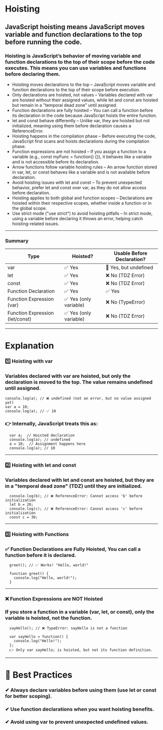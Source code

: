 # Hoisting
## JavaScript hoisting means JavaScript moves variable and function declarations to the top before running the code.
### Hoisting is JavaScript’s behavior of moving variable and function declarations to the top of their scope before the code executes. This means you can use variables and functions before declaring them.

+ Hoisting moves declarations to the top – JavaScript moves variable and function declarations to the top of their scope before execution.
+ Only declarations are hoisted, not values – Variables declared with var are hoisted without their assigned values, while let and const are hoisted but remain in a "temporal dead zone" until assigned.
+ Function declarations are fully hoisted – You can call a function before its declaration in the code because JavaScript hoists the entire function.
+ let and const behave differently – Unlike var, they are hoisted but not initialized, meaning using them before declaration causes a ReferenceError.
+ Hoisting happens in the compilation phase – Before executing the code, JavaScript first scans and hoists declarations during the compilation phase.
+ Function expressions are not hoisted – If you assign a function to a variable (e.g., const myFunc = function() {}), it behaves like a variable and is not accessible before its declaration.
+ Arrow functions follow variable hoisting rules – An arrow function stored in var, let, or const behaves like a variable and is not available before declaration.
+ Avoid hoisting issues with let and const – To prevent unexpected behavior, prefer let and const over var, as they do not allow access before declaration.
+ Hoisting applies to both global and function scopes – Declarations are hoisted within their respective scopes, whether inside a function or in the global scope.
+ Use strict mode ("use strict") to avoid hoisting pitfalls – In strict mode, using a variable before declaring it throws an error, helping catch hoisting-related issues.
___

### Summary
| Type                            | Hoisted?                |  Usable Before Declaration? |
| -------------                   | -------------           |               ------------- |
| var                             | ✅ Yes                  | 🚫 Yes, but undefined  |
| let                             | ✅ Yes                  | ❌ No (TDZ Error)  |
| const                           | ✅ Yes                  | ❌ No (TDZ Error)  |
| Function Declaration            | ✅ Yes                  | ✅ Yes  |
| Function Expression (var)       | ✅ Yes (only variable)  | ❌ No (TypeError)  |
| Function Expression (let/const) | ✅ Yes (only variable)  | ❌ No (TDZ Error)  |

---
# Explanation
### 1️⃣ Hoisting with var
### Variables declared with var are hoisted, but only the declaration is moved to the top. The value remains undefined until assigned. 
	console.log(a); // ❌ undefined (not an error, but no value assigned yet)
	var a = 10;
	console.log(a); // ✅ 10
### 👉 Internally, JavaScript treats this as:
      var a;  // Hoisted declaration
      console.log(a); // undefined
      a = 10;  // Assignment happens here
      console.log(a); // 10

---
### 2️⃣ Hoisting with let and const
### Variables declared with let and const are hoisted, but they are in a "temporal dead zone" (TDZ) until they are initialized.
      console.log(b); // ❌ ReferenceError: Cannot access 'b' before initialization
      let b = 20;
      console.log(c); // ❌ ReferenceError: Cannot access 'c' before initialization
      const c = 30;

---
### 3️⃣ Hoisting with Functions
### ✅ Function Declarations are Fully Hoisted, You can call a function before it is declared.
      greet(); // ✅ Works! "Hello, world!"

      function greet() {
        console.log("Hello, world!");
      }

---
### ❌ Function Expressions are NOT Hoisted
### If you store a function in a variable (var, let, or const), only the variable is hoisted, not the function.
      sayHello(); // ❌ TypeError: sayHello is not a function

      var sayHello = function() {
        console.log("Hello!");
      };
      👉 Only var sayHello; is hoisted, but not its function definition.

---

# 🔹 Best Practices
### ✔ Always declare variables before using them (use let or const for better scoping).
### ✔ Use function declarations when you want hoisting benefits.
### ✔ Avoid using var to prevent unexpected undefined values.

